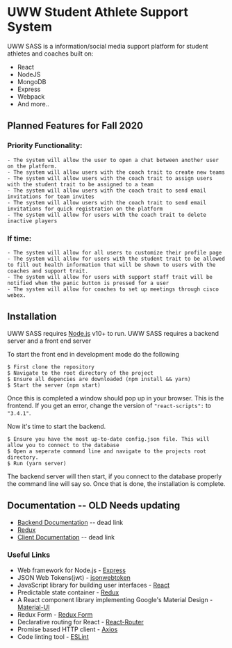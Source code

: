 # UWW Student Athlete Support System

UWW SASS is a information/social media support platform for student athletes and coaches built on:
  - React
  - NodeJS
  - MongoDB
  - Express
  - Webpack
  - And more..
  
## Planned Features for Fall 2020
  ### Priority Functionality:
    - The system will allow the user to open a chat between another user on the platform.
    - The system will allow users with the coach trait to create new teams
    - The system will allow users with the coach trait to assign users with the student trait to be assigned to a team
    - The system will allow users with the coach trait to send email invitations for team invites
    - The system will allow users with the coach trait to send email invitations for quick registration on the platform
    - The system will allow for users with the coach trait to delete inactive players
  ### If time:
    - The system will allow for all users to customize their profile page
    - The system will allow for users with the student trait to be allowed to fill out health information that will be shown to users with the coaches and support trait.
    - The system will allow for users with support staff trait will be notified when the panic button is pressed for a user
    - The system will allow for coaches to set up meetings through cisco webex.

## Installation

UWW SASS requires [Node.js](https://nodejs.org/) v10+ to run.
UWW SASS requires a backend server and a front end server

To start the front end in development mode do the following
```
$ First clone the repository
$ Navigate to the root directory of the project
$ Ensure all depencies are downloaded (npm install && yarn)
$ Start the server (npm start)
```
Once this is completed a window should pop up in your browser. This is the frontend. If you get an error, change the version of ```"react-scripts":``` to  ```"3.4.1"```.

Now it's time to start the backend.
```
$ Ensure you have the most up-to-date config.json file. This will allow you to connect to the database
$ Open a seperate command line and navigate to the projects root directory.
$ Run (yarn server)
```
The backend server will then start, if you connect to the database properly the command line will say so. Once that is done, the installation is complete.

## Documentation -- OLD Needs updating
* [Backend Documentation] -- dead link
* [Redux]
* [Client Documentation] -- dead link

### Useful Links
* Web framework for Node.js - [Express]
* JSON Web Tokens(jwt) - [jsonwebtoken]
* JavaScript library for building user interfaces - [React]
* Predictable state container - [Redux]
* A React component library implementing Google's Material Design - [Material-UI]
* Redux Form - [Redux Form]
* Declarative routing for React - [React-Router]
* Promise based HTTP client - [Axios]
* Code linting tool - [ESLint]

[//]: #
   [Backend Documentation]: <https://github.com/uww-student-athlete-success/stuath-success-web/tree/master/docs/BACKEND.md>
   [Redux]: <https://react-redux.js.org/>
   [Client Documentation]: <https://github.com/uww-student-athlete-success/stuath-success-web/tree/master/docs/CLIENT.md>
   [Express]: <http://expressjs.com/>
   [jsonwebtoken]: <https://www.npmjs.com/package/jsonwebtoken>
   [React]: <https://facebook.github.io/react/>
   [Redux]: <http://redux.js.org/>
   [Material-UI]: <https://material-ui-1dab0.firebaseapp.com/>
   [Redux Form]: <https://redux-form.com/8.3.0/>
   [React-Router]: <https://reacttraining.com/react-router/>
   [Axios]: <https://github.com/mzabriskie/axios>
   [ESLint]: <http://eslint.org/>
